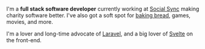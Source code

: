 I'm a **full stack software developer** currently working
at [Social Sync](https://socialsync.io) making charity software better. I've also got a soft spot
for [baking bread](https://instagram.com/inbreadcarlisle),
games, movies, and more.

I'm a lover and long-time advocate of [Laravel](https://laravel.com), and a big lover of [Svelte](https://svelte.dev) on
the front-end. 


